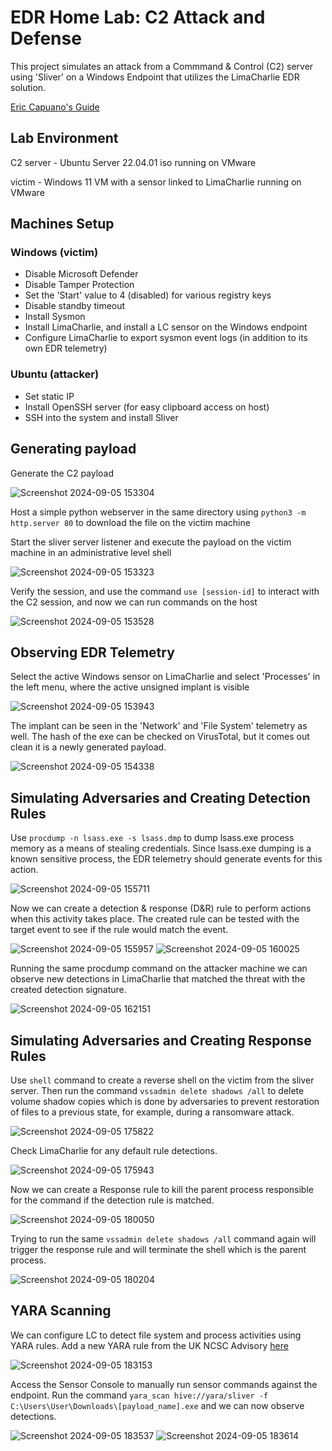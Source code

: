 # EDR Home Lab: C2 Attack and Defense 
This project simulates an attack from a Commmand & Control (C2) server using 'Sliver' on a Windows Endpoint that utilizes the LimaCharlie EDR solution. 

[Eric Capuano's Guide](https://blog.ecapuano.com/p/so-you-want-to-be-a-soc-analyst-part-1e0)

## Lab Environment
C2 server - Ubuntu Server 22.04.01 iso running on VMware

victim - Windows 11 VM with a sensor linked to LimaCharlie running on VMware

## Machines Setup
### Windows (victim)
- Disable Microsoft Defender
- Disable Tamper Protection
- Set the 'Start' value to 4 (disabled) for various registry keys
- Disable standby timeout
- Install Sysmon
- Install LimaCharlie, and install a LC sensor on the Windows endpoint
- Configure LimaCharlie to export sysmon event logs (in addition to its own EDR telemetry)

### Ubuntu (attacker)
- Set static IP
- Install OpenSSH server (for easy clipboard access on host)
- SSH into the system and install Sliver

## Generating payload
Generate the C2 payload 

![Screenshot 2024-09-05 153304](https://github.com/user-attachments/assets/44d260ea-01f1-41c6-a3f0-f7c4aee590b6)

Host a simple python webserver in the same directory using `python3 -m http.server 80` to download the file on the victim machine

Start the sliver server listener and execute the payload on the victim machine in an administrative level shell

![Screenshot 2024-09-05 153323](https://github.com/user-attachments/assets/d0882e36-497f-4104-8611-6d32a40fdc65)

Verify the session, and use the command `use [session-id]` to interact with the C2 session, and now we can run commands on the host

![Screenshot 2024-09-05 153528](https://github.com/user-attachments/assets/4116b11b-e734-4da7-b6a8-b34e33841a5c)

## Observing EDR Telemetry
Select the active Windows sensor on LimaCharlie and select 'Processes' in the left menu, where the active unsigned implant is visible

![Screenshot 2024-09-05 153943](https://github.com/user-attachments/assets/232c1777-76ee-4c64-b0cf-5659be591151)

The implant can be seen in the 'Network' and 'File System' telemetry as well. The hash of the exe can be checked on VirusTotal, but it comes out clean it is a newly generated payload.

![Screenshot 2024-09-05 154338](https://github.com/user-attachments/assets/7d64b022-2c74-4d63-8d55-296d50120a51)

## Simulating Adversaries and Creating Detection Rules
Use `procdump -n lsass.exe -s lsass.dmp` to dump lsass.exe process memory as a means of stealing credentials. Since lsass.exe dumping is a known sensitive process, the EDR telemetry should generate events for this action.

![Screenshot 2024-09-05 155711](https://github.com/user-attachments/assets/decb2d27-2fee-46cf-8154-39c5e03ce899)

Now we can create a detection & response (D&R) rule to perform actions when this activity takes place. The created rule can be tested with the target event to see if the rule would match the event.

![Screenshot 2024-09-05 155957](https://github.com/user-attachments/assets/6b8c9bf5-239f-497d-8c6e-52457068e089)
![Screenshot 2024-09-05 160025](https://github.com/user-attachments/assets/7531f2cd-745d-4d77-9d25-70499c263273)

Running the same procdump command on the attacker machine we can observe new detections in LimaCharlie that matched the threat with the created detection signature.

![Screenshot 2024-09-05 162151](https://github.com/user-attachments/assets/26f1c86d-f90e-44ff-9729-d040848dc0a7)

## Simulating Adversaries and Creating Response Rules
Use `shell` command to create a reverse shell on the victim from the sliver server. Then run the command `vssadmin delete shadows /all` to delete volume shadow copies which is done by adversaries to prevent restoration of files to a previous state, for example, during a ransomware attack.

![Screenshot 2024-09-05 175822](https://github.com/user-attachments/assets/9b924ab9-08f0-4449-9530-0f506e7f80a1)

Check LimaCharlie for any default rule detections.

![Screenshot 2024-09-05 175943](https://github.com/user-attachments/assets/26a8ba3d-5cfd-4394-ba5e-6a3495c7b9d6)

Now we can create a Response rule to kill the parent process responsible for the command if the detection rule is matched.

![Screenshot 2024-09-05 180050](https://github.com/user-attachments/assets/70220319-4695-4099-99d8-71aebb4a5643)

Trying to run the same `vssadmin delete shadows /all` command again will trigger the response rule and will terminate the shell which is the parent process.

![Screenshot 2024-09-05 180204](https://github.com/user-attachments/assets/4e854265-f7ee-4b5a-b808-acc8863da30c)

## YARA Scanning 
We can configure LC to detect file system and process activities using YARA rules. Add a new YARA rule from the UK NCSC Advisory [here](https://www.ncsc.gov.uk/files/Advisory-further-TTPs-associated-with-SVR-cyber-actors.pdf)

![Screenshot 2024-09-05 183153](https://github.com/user-attachments/assets/d2049c50-c255-4f73-b0ee-cabeeb3ebddf)

Access the Sensor Console to manually run sensor commands against the endpoint. Run the command `yara_scan hive://yara/sliver -f C:\Users\User\Downloads\[payload_name].exe` and we can now observe detections.

![Screenshot 2024-09-05 183537](https://github.com/user-attachments/assets/50e448db-bc5d-4d9e-858b-37875273202f)
![Screenshot 2024-09-05 183614](https://github.com/user-attachments/assets/59604928-785c-4598-ae02-6e0887c7c880)

